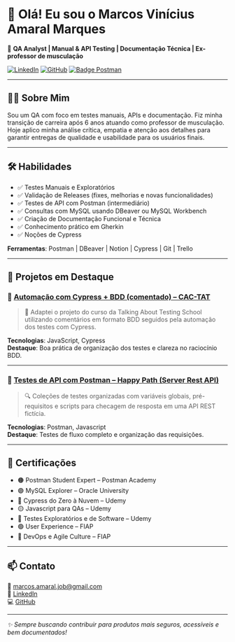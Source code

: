 # 👋 Olá! Eu sou o Marcos Vinícius Amaral Marques

🎯 **QA Analyst | Manual & API Testing | Documentação Técnica | Ex-professor de musculação**

[![LinkedIn](https://img.shields.io/badge/-LinkedIn-blue?logo=linkedin)](https://www.linkedin.com/in/marcosviniciusconnect)
[![GitHub](https://img.shields.io/badge/-GitHub-black?logo=github)](https://github.com/mvqe)
[![Badge Postman](https://img.shields.io/badge/Postman%20Student%20Expert-orange?logo=postman)](https://badgr.com/public/assertions) <!-- substitua o link se tiver um URL direto para sua badge -->

---

## 👨‍💻 Sobre Mim

Sou um QA com foco em testes manuais, APIs e documentação. Fiz minha transição de carreira após 6 anos atuando como professor de musculação. Hoje aplico minha análise crítica, empatia e atenção aos detalhes para garantir entregas de qualidade e usabilidade para os usuários finais.

---

## 🛠️ Habilidades

- ✅ Testes Manuais e Exploratórios
- ✅ Validação de Releases (fixes, melhorias e novas funcionalidades)
- ✅ Testes de API com Postman (intermediário)
- ✅ Consultas com MySQL usando DBeaver ou MySQL Workbench
- ✅ Criação de Documentação Funcional e Técnica
- ✅ Conhecimento prático em Gherkin
- ✅ Noções de Cypress

**Ferramentas**: Postman | DBeaver | Notion | Cypress | Git | Trello

---

## 📂 Projetos em Destaque

### 🔹 [Automação com Cypress + BDD (comentado) – CAC-TAT](https://github.com/mvqe/CAC-TAT-cypress-tests)

> 🧪 Adaptei o projeto do curso da Talking About Testing School utilizando comentários em formato BDD seguidos pela automação dos testes com Cypress.

**Tecnologias**: JavaScript, Cypress  
**Destaque**: Boa prática de organização dos testes e clareza no raciocínio BDD.

---

### 🔹 [Testes de API com Postman – Happy Path (Server Rest API)](https://github.com/mvqe/server-rest-api-happy-path-postman-tests)

> 🔍 Coleções de testes organizadas com variáveis globais, pré-requisitos e scripts para checagem de resposta em uma API REST fictícia.

**Tecnologias**: Postman, Javascript  
**Destaque**: Testes de fluxo completo e organização das requisições.

---

## 🧾 Certificações

- 🟠 Postman Student Expert – Postman Academy  
- 🟣 MySQL Explorer – Oracle University  
- 🔵 Cypress do Zero à Nuvem – Udemy  
- 🟡 Javascript para QAs – Udemy  
- 🔵 Testes Exploratórios e de Software – Udemy  
- 🟢 User Experience – FIAP  
- 🔴 DevOps e Agile Culture – FIAP  

---

## 📫 Contato

📧 marcos.amaral.job@gmail.com  
🔗 [LinkedIn](https://www.linkedin.com/in/marcosviniciusconnect)  
💻 [GitHub](https://github.com/mvqe)

---

_✨ Sempre buscando contribuir para produtos mais seguros, acessíveis e bem documentados!_
